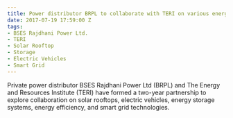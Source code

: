 ```yaml
---
title: Power distributor BRPL to collaborate with TERI on various energy topics
date: 2017-07-19 17:59:00 Z
tags:
- BSES Rajdhani Power Ltd.
- TERI
- Solar Rooftop
- Storage
- Electric Vehicles
- Smart Grid
---
```


Private power distributor BSES Rajdhani Power Ltd (BRPL) and The Energy and Resources Institute (TERI) have formed a two-year partnership to explore collaboration on solar rooftops, electric vehicles, energy storage systems, energy efficiency, and smart grid technologies.
